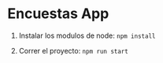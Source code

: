 # Encuestas App

1. Instalar los modulos de node: ```npm install```

2. Correr el proyecto: ```npm run start```